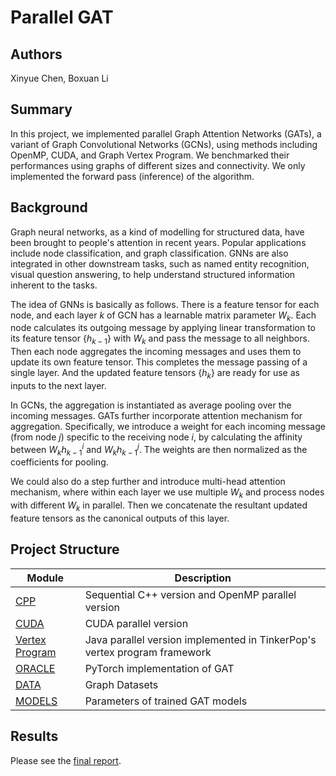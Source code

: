 # Parallel GAT

## Authors

Xinyue Chen, Boxuan Li

## Summary

In this project, we implemented parallel Graph Attention Networks (GATs), a variant of Graph Convolutional Networks (GCNs), using methods including OpenMP, CUDA, and Graph Vertex Program. We benchmarked their performances using graphs of different sizes and connectivity. We only implemented the forward pass (inference) of the algorithm.

## Background

Graph neural networks, as a kind of modelling for structured data, have been brought to people's attention in recent years. Popular applications include node classification, and graph classification. GNNs are also integrated in other downstream tasks, such as named entity recognition, visual question answering, to help understand structured information inherent to the tasks.

The idea of GNNs is basically as follows. There is a feature tensor for each node, and each layer $k$ of GCN has a learnable matrix parameter $W_k$.  Each node calculates its outgoing message by applying linear transformation to its feature tensor $\{h_{k-1}\}$ with $W_k$ and pass the message to all neighbors. Then each node aggregates the incoming messages and uses them to update its own feature tensor. This completes the message passing of a single layer. And the updated feature tensors $\{h_k\}$ are ready for use as inputs to the next layer. 

In GCNs, the aggregation is instantiated as average pooling over the incoming messages. GATs further incorporate attention mechanism for aggregation. Specifically, we introduce a weight for each incoming message (from node $j$) specific to the receiving node $i$, by calculating the affinity between $W_{k}h_{k-1}^{i}$ and $W_{k}h_{k-1}^{j}$. The weights are then normalized as the coefficients for pooling.

We could also do a step further and introduce multi-head attention mechanism, where within each layer we use multiple $W_{k}$ and process nodes with different $W_{k}$ in parallel. Then we concatenate the resultant updated feature tensors as the canonical outputs of this layer.

## Project Structure

| Module                              | Description                                                               |
|-------------------------------------|---------------------------------------------------------------------------|
| [CPP](./cpp)                        | Sequential C++ version and OpenMP parallel version                        |
| [CUDA](./cuda/)                     | CUDA parallel version                                                     |
| [Vertex Program](./vertex-program/) | Java parallel version implemented in TinkerPop's vertex program framework |
| [ORACLE](./oracle)                  | PyTorch implementation of GAT                                             |
| [DATA](./data)                      | Graph Datasets                                                            |
| [MODELS](./models)                  | Parameters of trained GAT models                                          |


## Results

Please see the [final report](./report.pdf).